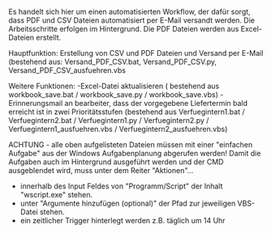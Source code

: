 Es handelt sich hier um einen automatisierten Workflow, der dafür sorgt, dass PDF und CSV Dateien automatisiert per E-Mail versandt werden. Die Arbeitsschritte erfolgen im Hintergrund.
Die PDF Dateien werden aus Excel-Dateien erstellt.

Hauptfunktion:
Erstellung von CSV und PDF Dateien und Versand per E-Mail (bestehend aus: Versand_PDF_CSV.bat, Versand_PDF_CSV.py, Versand_PDF_CSV_ausfuehren.vbs



Weitere Funktionen:
-Excel-Datei aktualisieren ( bestehend aus workbook_save.bat / workbook_save.py / workbook_save.vbs)
-Erinnerungsmail an bearbeiter, dass der vorgegebene Liefertermin bald erreicht ist in zwei Prioritätsstufen (bestehend aus Verfuegintern1.bat / Verfuegintern2.bat / Verfuegintern1.py / Verfuegintern2.py / Verfuegintern1_ausfuehren.vbs / Verfuegintern2_ausfuehren.vbs)


ACHTUNG - alle oben aufgelisteten Dateien müssen mit einer "einfachen Aufgabe" aus der Windows Aufgabenplanung abgerufen werden!
Damit die Aufgaben auch im Hintergrund ausgeführt werden und der CMD ausgeblendet wird, muss unter dem Reiter "Aktionen"...
- innerhalb des Input Feldes von "Programm/Script" der Inhalt "wscript.exe" stehen.
- unter "Argumente hinzufügen (optional)" der Pfad zur jeweiligen VBS-Datei stehen.
- ein zeitlicher Trigger hinterlegt werden z.B. täglich um 14 Uhr
